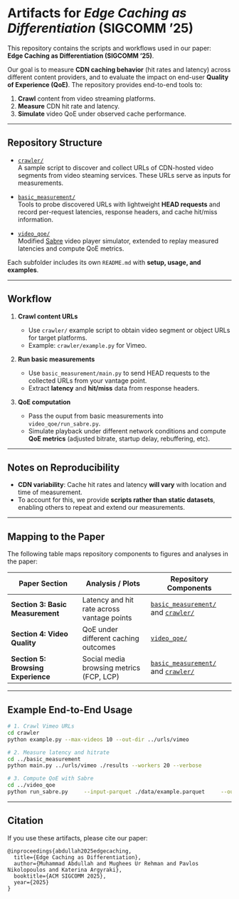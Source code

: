 # Artifacts for *Edge Caching as Differentiation* (SIGCOMM ’25)

This repository contains the scripts and workflows used in our paper:  
**Edge Caching as Differentiation (SIGCOMM ’25)**.

Our goal is to measure **CDN caching behavior** (hit rates and latency) across different content providers, and to evaluate the impact on end-user **Quality of Experience (QoE)**. The repository provides end-to-end tools to:

1. **Crawl** content from video streaming platforms.  
2. **Measure** CDN hit rate and latency.  
3. **Simulate** video QoE under observed cache performance.

---

## Repository Structure

- [`crawler/`](./crawler)  
  A sample script to discover and collect URLs of CDN-hosted video segments from video steaming services. These URLs serve as inputs for measurements.  

- [`basic_measurement/`](./basic_measurement)  
  Tools to probe discovered URLs with lightweight **HEAD requests** and record per-request latencies, response headers, and cache hit/miss information.

- [`video_qoe/`](./video_qoe)  
  Modified [Sabre](https://github.com/UMass-LIDS/sabre) video player simulator, extended to replay measured latencies and compute QoE metrics.  

Each subfolder includes its own `README.md` with **setup, usage, and examples**.

---

## Workflow

1. **Crawl content URLs**  
   - Use `crawler/` example script to obtain video segment or object URLs for target platforms. 
   - Example: `crawler/example.py` for Vimeo.  

2. **Run basic measurements**  
   - Use `basic_measurement/main.py` to send HEAD requests to the collected URLs from your vantage point.  
   - Extract **latency** and **hit/miss** data from response headers.

3. **QoE computation**  
   - Pass the ouput from basic measurements into `video_qoe/run_sabre.py`.  
   - Simulate playback under different network conditions and compute **QoE metrics** (adjusted bitrate, startup delay, rebuffering, etc).  

---

## Notes on Reproducibility

- **CDN variability**: Cache hit rates and latency **will vary** with location and time of measurement.  
- To account for this, we provide **scripts rather than static datasets**, enabling others to repeat and extend our measurements.  

---

## Mapping to the Paper

The following table maps repository components to figures and analyses in the paper:

| Paper Section | Analysis / Plots | Repository Components |
|---------------|------------------|------------------------|
| **Section 3: Basic Measurement** | Latency and hit rate across vantage points | [`basic_measurement/`](./basic_measurement) and [`crawler/`](./crawler) |
| **Section 4: Video Quality** | QoE under different caching outcomes | [`video_qoe/`](./video_qoe) |
| **Section 5: Browsing Experience** | Social media browsing metrics (FCP, LCP) | [`basic_measurement/`](./basic_measurement) and [`crawler/`](./crawler) |

---

## Example End-to-End Usage

```bash
# 1. Crawl Vimeo URLs
cd crawler
python example.py --max-videos 10 --out-dir ../urls/vimeo

# 2. Measure latency and hitrate
cd ../basic_measurement
python main.py ../urls/vimeo ./results --workers 20 --verbose

# 3. Compute QoE with Sabre
cd ../video_qoe
python run_sabre.py     --input-parquet ./data/example.parquet     --output-parquet ./results/output.parquet     --bandwidth 25 --miss-latency 370 --buffer-size 30
```

---

## Citation

If you use these artifacts, please cite our paper:

```
@inproceedings{abdullah2025edgecaching,
  title={Edge Caching as Differentiation},
  author={Muhammad Abdullah and Mughees Ur Rehman and Pavlos Nikolopoulos and Katerina Argyraki},
  booktitle={ACM SIGCOMM 2025},
  year={2025}
}
```